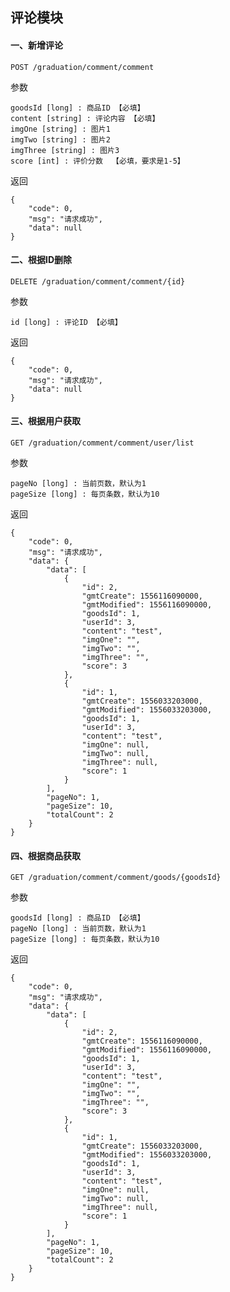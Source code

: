 
## 评论模块

#### 一、新增评论

    POST /graduation/comment/comment
    
参数

    goodsId [long] : 商品ID 【必填】
    content [string] : 评论内容 【必填】
    imgOne [string] : 图片1 
    imgTwo [string] : 图片2 
    imgThree [string] : 图片3
    score [int] : 评价分数  【必填，要求是1-5】
    
返回

    {
        "code": 0,
        "msg": "请求成功",
        "data": null
    }
    
#### 二、根据ID删除

    DELETE /graduation/comment/comment/{id}
    
参数

    id [long] : 评论ID 【必填】
    
返回

    {
        "code": 0,
        "msg": "请求成功",
        "data": null
    }
    
#### 三、根据用户获取

    GET /graduation/comment/comment/user/list
    
参数

    pageNo [long] : 当前页数，默认为1
    pageSize [long] : 每页条数，默认为10
    
返回

    {
        "code": 0,
        "msg": "请求成功",
        "data": {
            "data": [
                {
                    "id": 2,
                    "gmtCreate": 1556116090000,
                    "gmtModified": 1556116090000,
                    "goodsId": 1,
                    "userId": 3,
                    "content": "test",
                    "imgOne": "",
                    "imgTwo": "",
                    "imgThree": "",
                    "score": 3
                },
                {
                    "id": 1,
                    "gmtCreate": 1556033203000,
                    "gmtModified": 1556033203000,
                    "goodsId": 1,
                    "userId": 3,
                    "content": "test",
                    "imgOne": null,
                    "imgTwo": null,
                    "imgThree": null,
                    "score": 1
                }
            ],
            "pageNo": 1,
            "pageSize": 10,
            "totalCount": 2
        }
    }
    
    
#### 四、根据商品获取

    GET /graduation/comment/comment/goods/{goodsId}
    
参数

    goodsId [long] : 商品ID 【必填】
    pageNo [long] : 当前页数，默认为1
    pageSize [long] : 每页条数，默认为10
    
返回

    {
        "code": 0,
        "msg": "请求成功",
        "data": {
            "data": [
                {
                    "id": 2,
                    "gmtCreate": 1556116090000,
                    "gmtModified": 1556116090000,
                    "goodsId": 1,
                    "userId": 3,
                    "content": "test",
                    "imgOne": "",
                    "imgTwo": "",
                    "imgThree": "",
                    "score": 3
                },
                {
                    "id": 1,
                    "gmtCreate": 1556033203000,
                    "gmtModified": 1556033203000,
                    "goodsId": 1,
                    "userId": 3,
                    "content": "test",
                    "imgOne": null,
                    "imgTwo": null,
                    "imgThree": null,
                    "score": 1
                }
            ],
            "pageNo": 1,
            "pageSize": 10,
            "totalCount": 2
        }
    }

    
